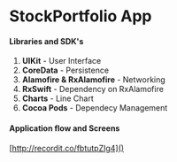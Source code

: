 #  StockPortfolio App

#### Libraries and SDK's

1. **UIKit** - User Interface
2. **CoreData** - Persistence
3. **Alamofire & RxAlamofire** - Networking
4. **RxSwift** - Dependency on RxAlamofire
5. **Charts** - Line Chart
6. **Cocoa Pods** - Dependecy Management

#### Application flow and Screens

[http://recordit.co/fbtutpZIg4]()







